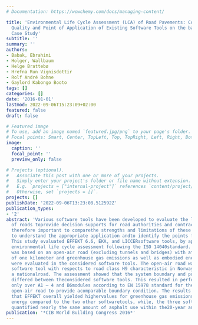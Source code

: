```yaml
---
# Documentation: https://wowchemy.com/docs/managing-content/

title: 'Environmental Life Cycle Assessment (LCA) of Road Pavements: Comparing the
  Quality and Point of Application of Existing Software Tools on the basis of a Norwegian
  Case Study'
subtitle: ''
summary: ''
authors:
- Babak, Ebrahimi
- Holger, Wallbaum
- Helge Brattebø
- Hrefna Run Vignisdottir
- Rolf André Bohne
- Gaylord Kabongo Booto
tags: []
categories: []
date: '2016-01-01'
lastmod: 2022-09-06T15:23:09+02:00
featured: false
draft: false

# Featured image
# To use, add an image named `featured.jpg/png` to your page's folder.
# Focal points: Smart, Center, TopLeft, Top, TopRight, Left, Right, BottomLeft, Bottom, BottomRight.
image:
  caption: ''
  focal_point: ''
  preview_only: false

# Projects (optional).
#   Associate this post with one or more of your projects.
#   Simply enter your project's folder or file name without extension.
#   E.g. `projects = ["internal-project"]` references `content/project/deep-learning/index.md`.
#   Otherwise, set `projects = []`.
projects: []
publishDate: '2022-09-06T13:23:08.512592Z'
publication_types:
- '2'
abstract: 'Various software tools have been developed to evaluate the life cycle performances
  of roads toprovide decision supports for road authorities and contractors. It is
  therefore important to comparethe strengths and limitations of these software tools
  to understand the appropriate application andto identify the points for optimization.
  This study evaluated EFFEKT 6.6, EKA, and LICCERsoftware tools, by applying the
  environmental life cycle assessment following the ISO 14040standard. The assessment
  was based on an open-air road (excluding tunnels and bridges) with afunctional unit
  of one kilometer and greenhouse gas emissions as well as embodied energyindicators
  were evaluated in the considered software tools. The open-air road was modeled foreach
  software tool with respects to road class H9 characteristic in Norway, classed as
  a nationalroad. The assessment showed that the system boundary and purpose of use
  differed between theconsidered software tools. This resulted in performing the assessment
  only over A1 – 4 and B6modules according to EN 15978 standard for the hypothetical
  open-air road to provide acomparable boundary condition. The results demonstrated
  that EFFEKT overall yielded highervalues for greenhouse gas emissions and embodied
  energy compared to the two other softwaretools, while, the three software tools
  quantified nearly the same amount of asphalt use within the20-year analysis period.  '
publication: '*CIB World Building Congress 2016*'
---
```

